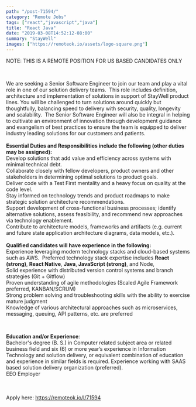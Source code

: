 ```yaml
---
path: "/post-71594/"
category: "Remote Jobs"
tags: ["react","javascript","java"]
title: "React Java"
date: "2019-03-08T14:52:12-08:00"
summary: "StayWell"
images: ["https://remoteok.io/assets/logo-square.png"]
---
```


<p>NOTE: THIS IS A REMOTE POSITION FOR US BASED CANDIDATES ONLY</p><br /><p>We are seeking a Senior Software Engineer to join our team and play a vital role in one of our solution delivery teams.&nbsp; This role includes definition, architecture and implementation of solutions in support of StayWell product lines. You will be challenged to turn solutions around quickly but thoughtfully, balancing speed to delivery with security, quality, longevity and scalability.&nbsp;&nbsp;The Senior Software Engineer will also be integral in helping to cultivate an environment of innovation through development guidance and evangelism of best practices to ensure the team is equipped to deliver industry leading solutions for our customers and patients.&nbsp;<br><br><strong>Essential Duties and Responsibilities include the following (other duties may be assigned):</strong><br>Develop solutions that add value and efficiency across systems with minimal technical debt.&nbsp;<br>Collaborate closely with fellow developers, product owners and other stakeholders in determining optimal solutions to product goals.<br>Deliver code with a Test First mentality and a heavy focus on quality at the code level.&nbsp;&nbsp;<br>Stay informed on technology trends and product roadmaps to make strategic solution architecture recommendations.<br>Support development of cross-functional business processes; identify alternative solutions, assess feasibility, and recommend new approaches via technology enablement.<br>Contribute to architecture models, frameworks and artifacts (e.g. current and future state application architecture diagrams, data models, etc.).<br><br><strong>Qualified candidates will have experience in the following:</strong><br>Experience leveraging modern technology stacks and cloud-based systems such as AWS.&nbsp; Preferred technology stack expertise includes&nbsp;<strong>React (strong)</strong>,&nbsp;<strong>React Native</strong>,&nbsp;<strong>Java</strong>,<strong> JavaScript (strong)</strong>,&nbsp;and Node,<br>Solid experience with distributed&nbsp;version control systems and branch strategies (Git + Gitflow)<br>Proven&nbsp;understanding of agile methodologies (Scaled Agile Framework preferred,&nbsp;KANBAN/SCRUM)<br>Strong problem solving and troubleshooting skills with the ability to exercise mature judgment<br>Knowledge of various architectural approaches such as microservices, messaging, queuing, API patterns, etc. are preferred</p><br /><p><strong>Education and/or Experience</strong>:<br>Bachelor's degree (B. S.) in Computer related subject area or related business field and six (6) or more year&rsquo;s experience in Information Technology and solution delivery, or equivalent combination of education and experience in similar fields is required. Experience working with SAAS based solution delivery organization (preferred).<br>EEO Employer</p>

<br/>
<br/>
Apply here: <A HREF="https://remoteok.io/l/71594">https://remoteok.io/l/71594</A>
